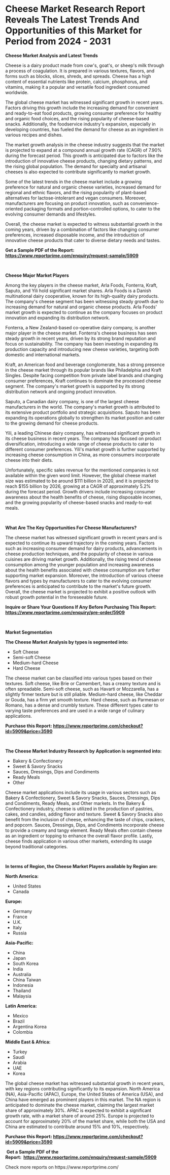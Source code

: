 <p><h1>Cheese Market Research Report Reveals The Latest Trends And Opportunities of this Market for Period from 2024 - 2031</h1></p><p><strong>Cheese Market Analysis and Latest Trends</strong></p>
<p><p>Cheese is a dairy product made from cow's, goat's, or sheep's milk through a process of coagulation. It is prepared in various textures, flavors, and forms such as blocks, slices, shreds, and spreads. Cheese has a high content of essential nutrients like protein, calcium, phosphorus, and vitamins, making it a popular and versatile food ingredient consumed worldwide.</p><p>The global cheese market has witnessed significant growth in recent years. Factors driving this growth include the increasing demand for convenient and ready-to-eat food products, growing consumer preference for healthy and organic food choices, and the rising popularity of cheese-based snacks. Additionally, the foodservice industry's expansion, especially in developing countries, has fueled the demand for cheese as an ingredient in various recipes and dishes.</p><p>The market growth analysis in the cheese industry suggests that the market is projected to expand at a compound annual growth rate (CAGR) of 7.90% during the forecast period. This growth is anticipated due to factors like the introduction of innovative cheese products, changing dietary patterns, and the rising global population. The demand for specialty and artisanal cheeses is also expected to contribute significantly to market growth.</p><p>Some of the latest trends in the cheese market include a growing preference for natural and organic cheese varieties, increased demand for regional and ethnic flavors, and the rising popularity of plant-based alternatives for lactose-intolerant and vegan consumers. Moreover, manufacturers are focusing on product innovation, such as convenience-oriented packaging formats and portion-controlled options, to cater to the evolving consumer demands and lifestyles.</p><p>Overall, the cheese market is expected to witness substantial growth in the coming years, driven by a combination of factors like changing consumer preferences, increased disposable income, and the introduction of innovative cheese products that cater to diverse dietary needs and tastes.</p></p>
<p><strong>Get a Sample PDF of the Report:&nbsp; <a href="https://www.reportprime.com/enquiry/request-sample/5909">https://www.reportprime.com/enquiry/request-sample/5909</a></strong></p>
<p>&nbsp;</p>
<p><strong>Cheese Major Market Players</strong></p>
<p><p>Among the key players in the cheese market, Arla Foods, Fonterra, Kraft, Saputo, and Yili hold significant market shares. Arla Foods is a Danish multinational dairy cooperative, known for its high-quality dairy products. The company's cheese segment has been witnessing steady growth due to increasing demand for natural and organic cheese products. Arla Foods' market growth is expected to continue as the company focuses on product innovation and expanding its distribution network.</p><p>Fonterra, a New Zealand-based co-operative dairy company, is another major player in the cheese market. Fonterra's cheese business has seen steady growth in recent years, driven by its strong brand reputation and focus on sustainability. The company has been investing in expanding its production capacity and introducing new cheese varieties, targeting both domestic and international markets.</p><p>Kraft, an American food and beverage conglomerate, has a strong presence in the cheese market through its popular brands like Philadelphia and Kraft Singles. Despite facing competition from private label brands and changing consumer preferences, Kraft continues to dominate the processed cheese segment. The company's market growth is supported by its strong distribution network and ongoing product innovation.</p><p>Saputo, a Canadian dairy company, is one of the largest cheese manufacturers in the world. The company's market growth is attributed to its extensive product portfolio and strategic acquisitions. Saputo has been expanding its operations globally to strengthen its market position and cater to the growing demand for cheese products.</p><p>Yili, a leading Chinese dairy company, has witnessed significant growth in its cheese business in recent years. The company has focused on product diversification, introducing a wide range of cheese products to cater to different consumer preferences. Yili's market growth is further supported by increasing cheese consumption in China, as more consumers incorporate cheese into their diets.</p><p>Unfortunately, specific sales revenue for the mentioned companies is not available within the given word limit. However, the global cheese market size was estimated to be around $111 billion in 2020, and it is projected to reach $155 billion by 2026, growing at a CAGR of approximately 5.2% during the forecast period. Growth drivers include increasing consumer awareness about the health benefits of cheese, rising disposable incomes, and the growing popularity of cheese-based snacks and ready-to-eat meals.</p></p>
<p>&nbsp;</p>
<p><strong>What Are The Key Opportunities For Cheese Manufacturers?</strong></p>
<p><p>The cheese market has witnessed significant growth in recent years and is expected to continue its upward trajectory in the coming years. Factors such as increasing consumer demand for dairy products, advancements in cheese production techniques, and the popularity of cheese in various cuisines are driving market growth. Additionally, the rising trend of cheese consumption among the younger population and increasing awareness about the health benefits associated with cheese consumption are further supporting market expansion. Moreover, the introduction of various cheese flavors and types by manufacturers to cater to the evolving consumer preferences is anticipated to contribute to the market's future growth. Overall, the cheese market is projected to exhibit a positive outlook with robust growth potential in the foreseeable future.</p></p>
<p><strong>Inquire or Share Your Questions If Any Before Purchasing This Report: <a href="https://www.reportprime.com/enquiry/pre-order/5909">https://www.reportprime.com/enquiry/pre-order/5909</a></strong></p>
<p>&nbsp;</p>
<p><strong>Market Segmentation</strong></p>
<p><strong>The Cheese Market Analysis by types is segmented into:</strong></p>
<p><ul><li>Soft Cheese</li><li>Semi-soft Cheese</li><li>Medium-hard Cheese</li><li>Hard Cheese</li></ul></p>
<p><p>The cheese market can be classified into various types based on their textures. Soft cheese, like Brie or Camembert, has a creamy texture and is often spreadable. Semi-soft cheese, such as Havarti or Mozzarella, has a slightly firmer texture but is still pliable. Medium-hard cheese, like Cheddar or Gouda, has a firm yet smooth texture. Hard cheese, such as Parmesan or Romano, has a dense and crumbly texture. These different types cater to varying taste preferences and are used in a wide range of culinary applications.</p></p>
<p><strong>Purchase this Report:&nbsp;<a href="https://www.reportprime.com/checkout?id=5909&price=3590">https://www.reportprime.com/checkout?id=5909&price=3590</a></strong></p>
<p>&nbsp;</p>
<p><strong>The Cheese Market Industry Research by Application is segmented into:</strong></p>
<p><ul><li>Bakery & Confectionery</li><li>Sweet & Savory Snacks</li><li>Sauces, Dressings, Dips and Condiments</li><li>Ready Meals</li><li>Other</li></ul></p>
<p><p>Cheese market applications include its usage in various sectors such as Bakery & Confectionery, Sweet & Savory Snacks, Sauces, Dressings, Dips and Condiments, Ready Meals, and Other markets. In the Bakery & Confectionery industry, cheese is utilized in the production of pastries, cakes, and candies, adding flavor and texture. Sweet & Savory Snacks also benefit from the inclusion of cheese, enhancing the taste of chips, crackers, and popcorn. Sauces, Dressings, Dips, and Condiments incorporate cheese to provide a creamy and tangy element. Ready Meals often contain cheese as an ingredient or topping to enhance the overall flavor profile. Lastly, cheese finds application in various other markets, extending its usage beyond traditional categories.</p></p>
<p>&nbsp;</p>
<p><strong>In terms of Region, the Cheese Market Players available by Region are:</strong></p>
<p>
    <p> <strong> North America: </strong>
        <ul>
            <li>United States</li>
            <li>Canada</li>
        </ul>
        </p> 
    <p> <strong> Europe: </strong>
        <ul>
            <li>Germany</li>
            <li>France</li>
            <li>U.K.</li>
            <li>Italy</li>
            <li>Russia</li>
        </ul>
        </p> 
    <p> <strong> Asia-Pacific: </strong>
        <ul>
            <li>China</li>
            <li>Japan</li>
            <li>South Korea</li>
            <li>India</li>
            <li>Australia</li>
            <li>China Taiwan</li>
            <li>Indonesia</li>
            <li>Thailand</li>
            <li>Malaysia</li>
        </ul>
        </p> 
    <p> <strong> Latin America: </strong>
        <ul>
            <li>Mexico</li>
            <li>Brazil</li>
            <li>Argentina Korea</li>
            <li>Colombia</li>
        </ul>
        </p> 
    <p> <strong> Middle East & Africa: </strong>
        <ul>
            <li>Turkey</li>
            <li>Saudi</li>
            <li>Arabia</li>
            <li>UAE</li>
            <li>Korea</li>
        </ul>
    </p>
    </p>
<p><p>The global cheese market has witnessed substantial growth in recent years, with key regions contributing significantly to its expansion. North America (NA), Asia-Pacific (APAC), Europe, the United States of America (USA), and China have emerged as prominent players in this market. The NA region is anticipated to dominate the cheese market, claiming the largest market share of approximately 30%. APAC is expected to exhibit a significant growth rate, with a market share of around 25%. Europe is projected to account for approximately 20% of the market share, while both the USA and China are estimated to contribute around 15% and 10%, respectively.</p></p>
<p><strong>Purchase this Report: <a href="https://www.reportprime.com/checkout?id=5909&price=3590">https://www.reportprime.com/checkout?id=5909&price=3590</a></strong></p>
<p>&nbsp;<strong>Get a Sample PDF of the Report:&nbsp;&nbsp;<a href="https://www.reportprime.com/enquiry/request-sample/5909">https://www.reportprime.com/enquiry/request-sample/5909</a></strong></p>
<p><strong></strong></p>
<p>Check more reports on https://www.reportprime.com/</p>